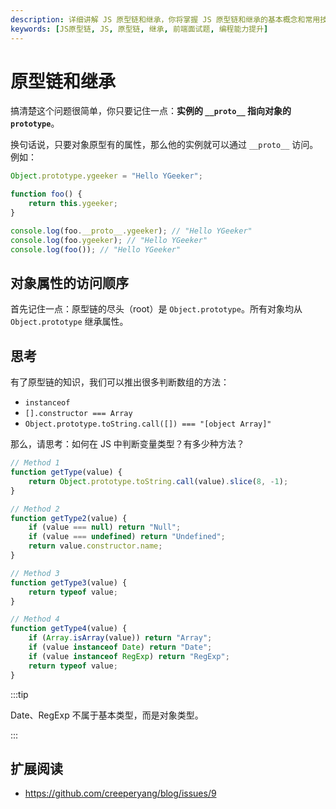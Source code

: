 ```yaml
---
description: 详细讲解 JS 原型链和继承，你将掌握 JS 原型链和继承的基本概念和常用技巧，为更复杂的 JS 应用打下坚实基础。
keywords: [JS原型链, JS, 原型链, 继承, 前端面试题, 编程能力提升]
---
```


# 原型链和继承

搞清楚这个问题很简单，你只要记住一点：**实例的 `__proto__` 指向对象的 `prototype`**。

换句话说，只要对象原型有的属性，那么他的实例就可以通过 `__proto__` 访问。例如：

```js
Object.prototype.ygeeker = "Hello YGeeker";

function foo() {
	return this.ygeeker;
}

console.log(foo.__proto__.ygeeker); // "Hello YGeeker"
console.log(foo.ygeeker); // "Hello YGeeker"
console.log(foo()); // "Hello YGeeker"
```

## 对象属性的访问顺序

首先记住一点：原型链的尽头（root）是 `Object.prototype`。所有对象均从 `Object.prototype` 继承属性。

## 思考

有了原型链的知识，我们可以推出很多判断数组的方法：

-   `instanceof`
-   `[].constructor === Array`
-   `Object.prototype.toString.call([]) === "[object Array]"`

那么，请思考：如何在 JS 中判断变量类型？有多少种方法？

```js
// Method 1
function getType(value) {
	return Object.prototype.toString.call(value).slice(8, -1);
}

// Method 2
function getType2(value) {
	if (value === null) return "Null";
	if (value === undefined) return "Undefined";
	return value.constructor.name;
}

// Method 3
function getType3(value) {
	return typeof value;
}

// Method 4
function getType4(value) {
	if (Array.isArray(value)) return "Array";
	if (value instanceof Date) return "Date";
	if (value instanceof RegExp) return "RegExp";
	return typeof value;
}
```

:::tip

Date、RegExp 不属于基本类型，而是对象类型。

:::

## 扩展阅读

-   https://github.com/creeperyang/blog/issues/9
